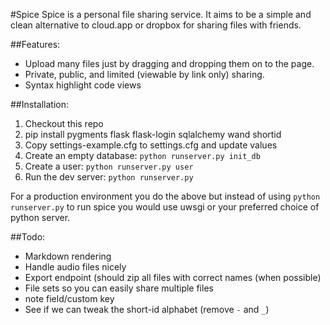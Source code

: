 #Spice
Spice is a personal file sharing service. It aims to be a simple and
clean alternative to cloud.app or dropbox for sharing files with
friends.

##Features:
* Upload many files just by dragging and dropping them on to the page.
* Private, public, and limited (viewable by link only) sharing.
* Syntax highlight code views

##Installation:
1. Checkout this repo
2. pip install pygments flask flask-login sqlalchemy wand shortid
3. Copy settings-example.cfg to settings.cfg and update values
4. Create an empty database: `python runserver.py init_db`
5. Create a user: `python runserver.py user`
6. Run the dev server: `python runserver.py`

For a production environment you do the above but instead of using
`python runserver.py` to run spice you would use uwsgi or your preferred
choice of python server.

##Todo:
* Markdown rendering
* Handle audio files nicely
* Export endpoint (should zip all files with correct names
  (when possible)
* File sets so you can easily share multiple files
* note field/custom key
* See if we can tweak the short-id alphabet (remove `-` and `_`)
